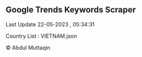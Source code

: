 

## Google Trends Keywords Scraper 
 
Last Update 22-05-2023 , 05:34:31

Country List :
VIETNAM.json



© Abdul Muttaqin 
